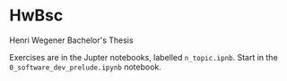 # HwBsc
Henri Wegener Bachelor's Thesis

Exercises are in the Jupter notebooks, labelled `n_topic.ipnb`. Start in the `0_software_dev_prelude.ipynb` notebook.

